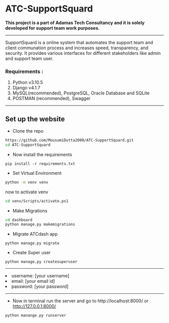 # ATC-SupportSquard

<b> This project is a part of Adamas Tech Consultancy and it is solely developed for support team work purposes. </b>

<hr>

SupportSquard is a online system that automates the support team and client communation process and
increases speed, transparency, and security. It provides various interfaces for different stakeholders like admin and support team user. 

### Requirements :
1. Python v3.10.5
2. Django v4.1.7  
3. MySQL(recommended), PostgreSQL, Oracle Database and SQLite  
4. POSTMAN (recommended), Swagger

<hr>

## Set up the website
* Clone the repo 
```bash
https://github.com/MousumiDutta2000/ATC-SupportSquard.git
cd ATC-SupportSquard
```
* Now install the requirements  
```
pip install -r requirements.txt
```
* Set Virtual Environment 
```bash
python -m venv venv
```
now to activate venv
```bash
cd venv/Scripts/activate.ps1
```
* Make Migrations
```bash
cd dashboard
python manage.py makemigrations
```
* Migrate ATCdash app
```
python manage.py migrate
```
* Create Super user  
```
python manage.py createsuperuser
```
<hr>
<li> username: [your username] </li>
<li> email: [your email id] </li>
<li> password: [your password] </li>
<hr>
  
* Now in terminal run the server and go to http://localhost:8000/ or http://127.0.0.1:8000/ 
```
python manange.py runserver
```
